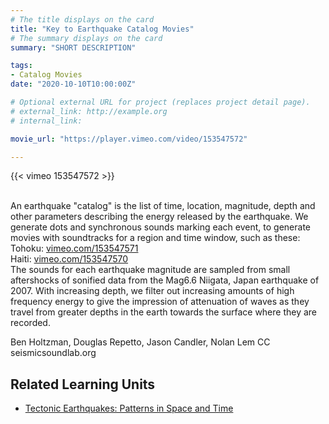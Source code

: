 ```yaml
---
# The title displays on the card
title: "Key to Earthquake Catalog Movies"
# The summary displays on the card
summary: "SHORT DESCRIPTION"

tags:
- Catalog Movies
date: "2020-10-10T10:00:00Z"

# Optional external URL for project (replaces project detail page).
# external_link: http://example.org
# internal_link:

movie_url: "https://player.vimeo.com/video/153547572"

---
```


{{< vimeo 153547572 >}}

\
An earthquake "catalog" is the list of time, location, magnitude, depth and other parameters describing the energy released by the earthquake. We generate dots and synchronous sounds marking each event, to generate movies with soundtracks for a region and time window, such as these:\
Tohoku: [vimeo.com/153547571](https://vimeo.com/153547571)\
Haiti: [vimeo.com/153547570](https://vimeo.com/153547570)\
The sounds for each earthquake magnitude are sampled from small aftershocks of sonified data from the Mag6.6 Niigata, Japan earthquake of 2007. With increasing depth, we filter out increasing amounts of high frequency energy to give the impression of attenuation of waves as they travel from greater depths in the earth towards the surface where they are recorded.

Ben Holtzman, Douglas Repetto, Jason Candler, Nolan Lem CC seismicsoundlab.org

## Related Learning Units
* [Tectonic Earthquakes: Patterns in Space and Time](../../learningunits/2_tectoniceqs/)
